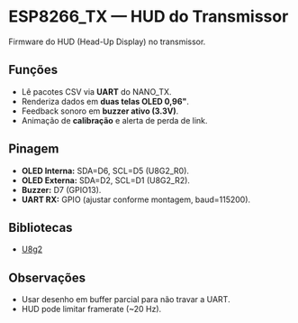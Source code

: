 # ESP8266_TX — HUD do Transmissor

Firmware do HUD (Head-Up Display) no transmissor.

## Funções
- Lê pacotes CSV via **UART** do NANO_TX.
- Renderiza dados em **duas telas OLED 0,96"**.
- Feedback sonoro em **buzzer ativo (3.3V)**.
- Animação de **calibração** e alerta de perda de link.

## Pinagem
- **OLED Interna:** SDA=D6, SCL=D5 (U8G2_R0).
- **OLED Externa:** SDA=D2, SCL=D1 (U8G2_R2).
- **Buzzer:** D7 (GPIO13).
- **UART RX:** GPIO (ajustar conforme montagem, baud=115200).

## Bibliotecas
- [U8g2](https://github.com/olikraus/u8g2)

## Observações
- Usar desenho em buffer parcial para não travar a UART.
- HUD pode limitar framerate (~20 Hz).
